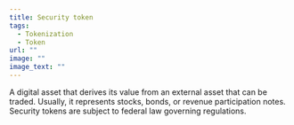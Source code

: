 ```yaml
---
title: Security token
tags:
  - Tokenization
  - Token
url: ""
image: ""
image_text: ""
---
```


A digital asset that derives its value from an external asset that can be traded. Usually, it represents stocks, bonds, or revenue participation notes. Security tokens are subject to federal law governing regulations.
